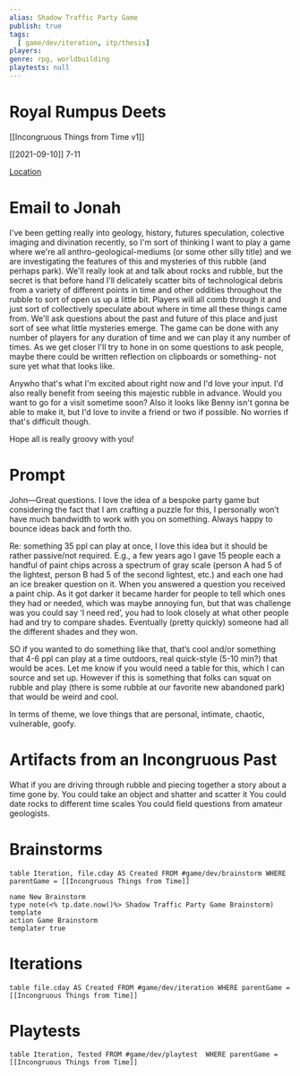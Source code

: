 ```yaml
---
alias: Shadow Traffic Party Game
publish: true
tags:
  [ game/dev/iteration, itp/thesis]
players: 
genre: rpg, worldbuilding
playtests: null
---
```



# Royal Rumpus Deets
[[Incongruous Things from Time v1]]

[[2021-09-10]] 7-11

[Location](https://goo.gl/maps/m9mKAtHndfWnk2xx6) 

# Email to Jonah
I've been getting really into geology, history, futures speculation, colective imaging and divination recently, so I'm sort of thinking I want to play a game where we're all anthro-geological-mediums (or some other silly title) and we are investigating the features of this and mysteries of this rubble (and perhaps park). We'll really look at and talk about rocks and rubble, but the secret is that before hand I'll delicately scatter bits of technological debris from a variety of different points in time and other oddities throughout the rubble to sort of open us up a little bit.  Players will all comb through it and just sort of collectively speculate about where in time all these things came from. We'll ask questions about the past and future of this place and just sort of see what little mysteries emerge. The game can be done with any number of players for any duration of time and we can play it any number of times. As we get closer I'll try to hone in on some questions to ask people, maybe there could be written reflection on clipboards or something- not sure yet what that looks like.

Anywho that's what I'm excited about right now and I'd love your input. I'd also really benefit from seeing this majestic rubble in advance. Would you want to go for a visit sometime soon? Also it looks like Benny isn't gonna be able to make it, but I'd love to invite a friend or two if possible. No worries if that's difficult though.

Hope all is really groovy with you!





# Prompt

John—Great questions. I love the idea of a bespoke party game but considering the fact that I am crafting a puzzle for this, I personally won’t have much bandwidth to work with you on something. Always happy to bounce ideas back and forth tho.

Re: something 35 ppl can play at once, I love this idea but it should be rather passive/not required. E.g., a few years ago I gave 15 people each a handful of paint chips across a spectrum of gray scale (person A had 5 of the lightest, person B had 5 of the second lightest, etc.) and each one had an ice breaker question on it. When you answered a question you received a paint chip. As it got darker it became harder for people to tell which ones they had or needed, which was maybe annoying fun, but that was challenge was you could say ‘I need red’, you had to look closely at what other people had and try to compare shades. Eventually (pretty quickly) someone had all the different shades and they won.

SO if you wanted to do something like that, that’s cool and/or something that 4-6 ppl can play at a time outdoors, real quick-style (5-10 min?) that would be aces. Let me know if you would need a table for this, which I can source and set up. However if this is something that folks can squat on rubble and play (there is some rubble at our favorite new abandoned park) that would be weird and cool.

In terms of theme, we love things that are personal, intimate, chaotic, vulnerable, goofy.   

# Artifacts from an Incongruous Past
What if you are driving through rubble and piecing together a story about a time gone by. 
You could take an object and shatter and scatter it
You could date rocks to different time scales
You could field questions from amateur geologists. 


# Brainstorms
```dataview
table Iteration, file.cday AS Created FROM #game/dev/brainstorm WHERE parentGame = [[Incongruous Things from Time]]
```

```button  
name New Brainstorm 
type note(<% tp.date.now()%> Shadow Traffic Party Game Brainstorm) template  
action Game Brainstorm
templater true
```


# Iterations
```dataview
table file.cday AS Created FROM #game/dev/iteration WHERE parentGame = [[Incongruous Things from Time]]
```

# Playtests

```dataview
table Iteration, Tested FROM #game/dev/playtest  WHERE parentGame = [[Incongruous Things from Time]]
```